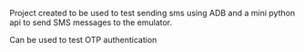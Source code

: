 Project created to be used to test sending sms using ADB and a mini python api to send SMS messages to the emulator.

Can be used to test OTP authentication